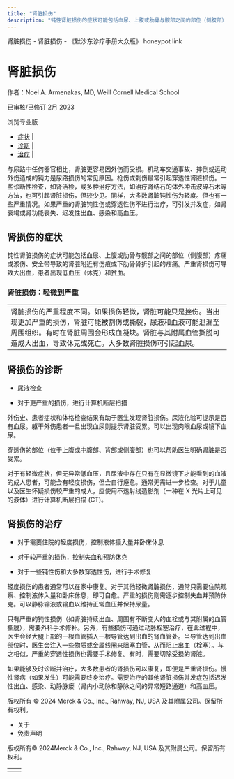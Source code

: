 ```yaml
---
title: "肾脏损伤"
description: "钝性肾脏损伤的症状可能包括血尿、上腹或肋骨与髋部之间的部位（侧腹部）疼痛或淤伤、安全带导致的肾脏附近有伤痕或下肋骨骨折引起的疼痛。严重肾损伤可导致大出血，患者出现低血压（休克）和贫血。"
---
```


﻿肾脏损伤 \- 肾脏损伤 \- 《默沙东诊疗手册大众版》 honeypot link

# 肾脏损伤

作者：Noel A. Armenakas, MD, Weill Cornell Medical School

已审核/已修订 2月 2023

浏览专业版

- [症状](#症状_v763941_zh) \|
- [诊断](#诊断_v34445710_zh) \|
- [治疗](#治疗_v763961_zh) \|

与尿路中任何器官相比，肾脏更容易因外伤而受损。机动车交通事故、摔倒或运动外伤造成的钝力是尿路损伤的常见原因。枪伤或刺伤最常引起穿透性肾脏损伤。一些诊断性检查，如肾活检，或多种治疗方法，如治疗肾结石的体外冲击波碎石术等方法，也可引起肾脏损伤，但较少见。同样，大多数肾脏钝性伤为轻度。但也有一些严重情况。如果严重的肾脏钝性伤或穿透性伤不进行治疗，可引发并发症，如肾衰竭或肾功能丧失、迟发性出血、感染和高血压。

## 肾损伤的症状

钝性肾脏损伤的症状可能包括血尿、上腹或肋骨与髋部之间的部位（侧腹部）疼痛或淤伤、安全带导致的肾脏附近有伤痕或下肋骨骨折引起的疼痛。严重肾损伤可导致大出血，患者出现低血压（休克）和贫血。

### 肾脏损伤：轻微到严重

|     |
| --- |
| 肾脏损伤的严重程度不同。如果损伤轻微，肾脏可能只是挫伤。当出现更加严重的损伤，肾脏可能被割伤或撕裂，尿液和血液可能泄漏至周围组织。有时在肾脏周围会形成血凝块。肾脏与其附属血管撕脱可造成大出血，导致休克或死亡。大多数肾脏损伤可引起血尿。<br> |

## 肾损伤的诊断

- 尿液检查

- 对于更严重的损伤，进行计算机断层扫描


外伤史、患者症状和体格检查结果有助于医生发现肾脏损伤。尿液化验可提示是否有血尿。躯干外伤患者一旦出现血尿则提示肾脏受累。可以出现肉眼血尿或镜下血尿。

穿透伤的部位（位于上腹或中腹部、背部或侧腹部）也可以帮助医生明确肾脏是否受累。

对于有轻微症状，但无异常低血压，且尿液中存在只有在显微镜下才能看到的血液的成人患者，可能会有轻度损伤，但会自行痊愈。通常无需进一步检查。对于儿童以及医生怀疑损伤较严重的成人，应使用不透射线造影剂（一种在 X 光片上可见的液体）进行计算机断层扫描 (CT)。

## 肾损伤的治疗

- 对于需要住院的轻度损伤，控制液体摄入量并卧床休息

- 对于较严重的损伤，控制失血和预防休克

- 对于一些钝性伤和大多数穿透性伤，进行手术修复


轻度损伤的患者通常可以在家中康复。对于其他轻微肾脏损伤，通常只需要住院观察、控制液体入量和卧床休息，即可自愈。严重的损伤则需逐步控制失血并预防休克。可以静脉输液或输血以维持正常血压并保持尿量。

只有严重的钝性损伤（如肾脏持续出血、周围有不断变大的血栓或与其附属的血管撕脱），需要外科手术修补。另外，有些损伤可通过动脉栓塞治疗，在此过程中，医生会经大腿上部的一根血管插入一根导管达到出血的肾血管处。当导管达到出血部位时，医生会注入一些物质或金属线圈来阻塞血管，从而阻止出血（栓塞）。与之相似，严重的穿透性损伤也需要手术修复。有时，需要切除受损的肾脏。

如果能够及时诊断并治疗，大多数患者的肾损伤可以康复，即便是严重肾损伤。慢性肾病（如果发生）可能需要终身治疗。需要治疗的其他肾脏损伤并发症包括迟发性出血、感染、动静脉瘘（肾内小动脉和静脉之间的异常短路通道）和高血压。



版权所有 © 2024
Merck & Co., Inc., Rahway, NJ, USA 及其附属公司。保留所有权利。

- 关于
- 免责声明

版权所有© 2024Merck & Co., Inc., Rahway, NJ, USA 及其附属公司。保留所有权利。

|     |     |
| --- | --- |
|  |  |